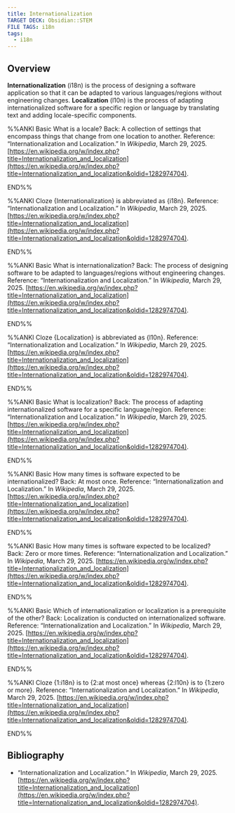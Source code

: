```yaml
---
title: Internationalization
TARGET DECK: Obsidian::STEM
FILE TAGS: i18n
tags:
  - i18n
---
```


## Overview

**Internationalization** (i18n) is the process of designing a software application so that it can be adapted to various languages/regions without engineering changes. **Localization** (l10n) is the process of adapting internationalized software for a specific region or language by translating text and adding locale-specific components.

%%ANKI
Basic
What is a locale?
Back: A collection of settings that encompass things that change from one location to another.
Reference: “Internationalization and Localization.” In _Wikipedia_, March 29, 2025. [https://en.wikipedia.org/w/index.php?title=Internationalization_and_localization](https://en.wikipedia.org/w/index.php?title=Internationalization_and_localization&oldid=1282974704).
<!--ID: 1743737725471-->
END%%

%%ANKI
Cloze
{Internationalization} is abbreviated as {i18n}.
Reference: “Internationalization and Localization.” In _Wikipedia_, March 29, 2025. [https://en.wikipedia.org/w/index.php?title=Internationalization_and_localization](https://en.wikipedia.org/w/index.php?title=Internationalization_and_localization&oldid=1282974704).
<!--ID: 1743737725477-->
END%%

%%ANKI
Basic
What is internationalization?
Back: The process of designing software to be adapted to languages/regions without engineering changes.
Reference: “Internationalization and Localization.” In _Wikipedia_, March 29, 2025. [https://en.wikipedia.org/w/index.php?title=Internationalization_and_localization](https://en.wikipedia.org/w/index.php?title=Internationalization_and_localization&oldid=1282974704).
<!--ID: 1743737725480-->
END%%

%%ANKI
Cloze
{Localization} is abbreviated as {l10n}.
Reference: “Internationalization and Localization.” In _Wikipedia_, March 29, 2025. [https://en.wikipedia.org/w/index.php?title=Internationalization_and_localization](https://en.wikipedia.org/w/index.php?title=Internationalization_and_localization&oldid=1282974704).
<!--ID: 1743737725484-->
END%%

%%ANKI
Basic
What is localization?
Back: The process of adapting internationalized software for a specific language/region.
Reference: “Internationalization and Localization.” In _Wikipedia_, March 29, 2025. [https://en.wikipedia.org/w/index.php?title=Internationalization_and_localization](https://en.wikipedia.org/w/index.php?title=Internationalization_and_localization&oldid=1282974704).
<!--ID: 1743737725487-->
END%%

%%ANKI
Basic
How many times is software expected to be internationalized?
Back: At most once.
Reference: “Internationalization and Localization.” In _Wikipedia_, March 29, 2025. [https://en.wikipedia.org/w/index.php?title=Internationalization_and_localization](https://en.wikipedia.org/w/index.php?title=Internationalization_and_localization&oldid=1282974704).
<!--ID: 1743737725490-->
END%%

%%ANKI
Basic
How many times is software expected to be localized?
Back: Zero or more times.
Reference: “Internationalization and Localization.” In _Wikipedia_, March 29, 2025. [https://en.wikipedia.org/w/index.php?title=Internationalization_and_localization](https://en.wikipedia.org/w/index.php?title=Internationalization_and_localization&oldid=1282974704).
<!--ID: 1743737725495-->
END%%

%%ANKI
Basic
Which of internationalization or localization is a prerequisite of the other?
Back: Localization is conducted on internationalized software.
Reference: “Internationalization and Localization.” In _Wikipedia_, March 29, 2025. [https://en.wikipedia.org/w/index.php?title=Internationalization_and_localization](https://en.wikipedia.org/w/index.php?title=Internationalization_and_localization&oldid=1282974704).
<!--ID: 1743737725499-->
END%%

%%ANKI
Cloze
{1:i18n} is to {2:at most once} whereas {2:l10n} is to {1:zero or more}.
Reference: “Internationalization and Localization.” In _Wikipedia_, March 29, 2025. [https://en.wikipedia.org/w/index.php?title=Internationalization_and_localization](https://en.wikipedia.org/w/index.php?title=Internationalization_and_localization&oldid=1282974704).
<!--ID: 1743737725504-->
END%%

## Bibliography

* “Internationalization and Localization.” In _Wikipedia_, March 29, 2025. [https://en.wikipedia.org/w/index.php?title=Internationalization_and_localization](https://en.wikipedia.org/w/index.php?title=Internationalization_and_localization&oldid=1282974704).
